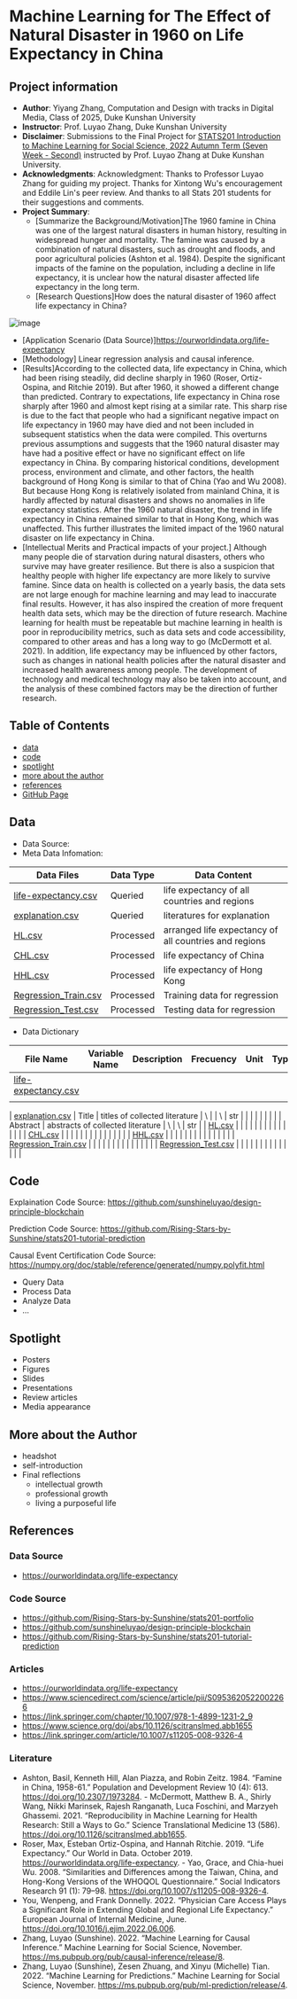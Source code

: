 # Machine Learning for The Effect of Natural Disaster in 1960 on Life Expectancy in China
## Project information
- **Author**: Yiyang Zhang, Computation and Design with tracks in Digital Media, Class of 2025, Duke Kunshan University
- **Instructor**: Prof. Luyao Zhang, Duke Kunshan University
- **Disclaimer**: Submissions to the Final Project for [STATS201 Introduction to Machine Learning for Social Science, 2022 Autumn Term (Seven Week - Second)](https://ms.pubpub.org/) instructed by Prof. Luyao Zhang at Duke Kunshan University.
- **Acknowledgments**: Acknowledgment: Thanks to Professor Luyao Zhang for guiding my project. Thanks for Xintong Wu's encouragement and Eddile Lin's peer review. And thanks to all Stats 201 students for their suggestions and comments.
- **Project Summary**: 
  - [Summarize the Background/Motivation]The 1960 famine in China was one of the largest natural disasters in human history, resulting in widespread hunger and mortality. The famine was caused by a combination of natural disasters, such as drought and floods, and poor agricultural policies (Ashton et al. 1984). Despite the significant impacts of the famine on the population, including a decline in life expectancy, it is unclear how the natural disaster affected life expectancy in the long term.
  - [Research Questions]How does the natural disaster of 1960 affect life expectancy in China?

![image](https://github.com/Rising-Stars-by-Sunshine/stats201-FinalProject-Yiyang/blob/main/spotlight/figures/Chatgpt%20answer.png)

  - [Application Scenario (Data Source)]https://ourworldindata.org/life-expectancy
  - [Methodology] Linear regression analysis and causal inference.
  - [Results]According to the collected data, life expectancy in China, which had been rising steadily, did decline sharply in 1960 (Roser, Ortiz-Ospina, and Ritchie 2019). But after 1960, it showed a different change than predicted.
Contrary to expectations, life expectancy in China rose sharply after 1960 and almost kept rising at a similar rate. This sharp rise is due to the fact that people who had a significant negative impact on life expectancy in 1960 may have died and not been included in subsequent statistics when the data were compiled. This overturns previous assumptions and suggests that the 1960 natural disaster may have had a positive effect or have no significant effect on life expectancy in China. 
By comparing historical conditions, development process, environment and climate, and other factors, the health background of Hong Kong is similar to that of China (Yao and Wu 2008). But because Hong Kong is relatively isolated from mainland China, it is hardly affected by natural disasters and shows no anomalies in life expectancy statistics. After the 1960 natural disaster, the trend in life expectancy in China remained similar to that in Hong Kong, which was unaffected. This further illustrates the limited impact of the 1960 natural disaster on life expectancy in China.
  - [Intellectual Merits and Practical impacts of your project.] Although many people die of starvation during natural disasters, others who survive may have greater resilience. But there is also a suspicion that healthy people with higher life expectancy are more likely to survive famine.
Since data on health is collected on a yearly basis, the data sets are not large enough for machine learning and may lead to inaccurate final results. However, it has also inspired the creation of more frequent health data sets, which may be the direction of future research. Machine learning for health must be repeatable but machine learning in health is poor in reproducibility metrics, such as data sets and code accessibility, compared to other areas and has a long way to go (McDermott et al. 2021).
In addition, life expectancy may be influenced by other factors, such as changes in national health policies after the natural disaster and increased health awareness among people. The development of technology and medical technology may also be taken into account, and the analysis of these combined factors may be the direction of further research.

## Table of Contents
- [data](https://github.com/Rising-Stars-by-Sunshine/stats201-FinalProject-Yiyang/blob/main/README.md#Data)
- [code](https://github.com/Rising-Stars-by-Sunshine/stats201-FinalProject-Yiyang/blob/main/README.md#Code)
- [spotlight](https://github.com/Rising-Stars-by-Sunshine/stats201-FinalProject-Yiyang/blob/main/README.md#Spotlight)
- [more about the author](https://github.com/Rising-Stars-by-Sunshine/stats201-FinalProject-Yiyang/blob/main/README.md#More_about_the_Author)
- [references](https://github.com/Rising-Stars-by-Sunshine/stats201-FinalProject-Yiyang/blob/main/README.md#References)
- [GitHub Page](https://rising-stars-by-sunshine.github.io/stats201-FinalProject-Yiyang/)


## Data
- Data Source:
- Meta Data Infomation:

| Data Files | Data Type | Data Content |
| ----- | ----- | ----- | 
|  [life-expectancy.csv](https://github.com/Rising-Stars-by-Sunshine/stats201-FinalProject-Yiyang/blob/main/data/life-expectancy.csv)| Queried | life expectancy of all countries and regions | 
| [explanation.csv](https://github.com/Rising-Stars-by-Sunshine/stats201-FinalProject-Yiyang/blob/main/data/explanation.csv) | Queried | literatures for explanation| 
| [HL.csv](https://github.com/Rising-Stars-by-Sunshine/stats201-FinalProject-Yiyang/blob/main/data/HL.csv) | Processed | arranged life expectancy of all countries and regions | 
| [CHL.csv](https://github.com/Rising-Stars-by-Sunshine/stats201-FinalProject-Yiyang/blob/main/data/CHL.csv) | Processed | life expectancy of China | 
| [HHL.csv](https://github.com/Rising-Stars-by-Sunshine/stats201-FinalProject-Yiyang/blob/main/data/HHL.csv) | Processed | life expectancy of Hong Kong | 
| [Regression_Train.csv](https://github.com/Rising-Stars-by-Sunshine/stats201-FinalProject-Yiyang/blob/main/data/Regression_Train.csv) | Processed | Training data for regression | 
| [Regression_Test.csv](https://github.com/Rising-Stars-by-Sunshine/stats201-FinalProject-Yiyang/blob/main/data/Regression_Test.csv) | Processed | Testing data for regression | 

- Data Dictionary

| File Name | Variable Name | Description | Frecuency | Unit | Type |
| ----- | ----- | ----- | ----- | ----- | ----- |
|  [life-expectancy.csv](https://github.com/Rising-Stars-by-Sunshine/stats201-FinalProject-Yiyang/blob/main/data/life-expectancy.csv)|  |  |  |  |  | 
|  |  |  |  |  |  |

| [explanation.csv](https://github.com/Rising-Stars-by-Sunshine/stats201-FinalProject-Yiyang/blob/main/data/explanation.csv) | Title | titles of collected literature | \ |  | \ | str | |  |  |  |  |  |
|  | Abstract | abstracts of collected literature | \ | \ | str |
| [HL.csv](https://github.com/Rising-Stars-by-Sunshine/stats201-FinalProject-Yiyang/blob/main/data/HL.csv) |  |  |  |  |  |  |
|  |  |  |  |  |  |
| [CHL.csv](https://github.com/Rising-Stars-by-Sunshine/stats201-FinalProject-Yiyang/blob/main/data/CHL.csv) |  |  |  |  |  |  |
|  |  |  |  |  |  |
| [HHL.csv](https://github.com/Rising-Stars-by-Sunshine/stats201-FinalProject-Yiyang/blob/main/data/HHL.csv) |  |  |  |  |  |  |
|  |  |  |  |  |  |
| [Regression_Train.csv](https://github.com/Rising-Stars-by-Sunshine/stats201-FinalProject-Yiyang/blob/main/data/Regression_Train.csv) |  |  |  |  |  |  |
|  |  |  |  |  |  |
| [Regression_Test.csv](https://github.com/Rising-Stars-by-Sunshine/stats201-FinalProject-Yiyang/blob/main/data/Regression_Test.csv) |  |  |  |  |  |  |
|  |  |  |  |  |  |


## Code

Explaination Code Source: https://github.com/sunshineluyao/design-principle-blockchain

Prediction Code Source: https://github.com/Rising-Stars-by-Sunshine/stats201-tutorial-prediction

Causal Event Certification Code Source: https://numpy.org/doc/stable/reference/generated/numpy.polyfit.html

- Query Data
- Process Data
- Analyze Data
- ...

## Spotlight
- Posters
- Figures
- Slides
- Presentations
- Review articles
- Media appearance

## More about the Author
- headshot
- self-introduction
- Final reflections 
  - intellectual growth
  - professional growth
  - living a purposeful life

## References

### Data Source
- https://ourworldindata.org/life-expectancy
### Code Source
- https://github.com/Rising-Stars-by-Sunshine/stats201-portfolio
- https://github.com/sunshineluyao/design-principle-blockchain
- https://github.com/Rising-Stars-by-Sunshine/stats201-tutorial-prediction
### Articles
- https://ourworldindata.org/life-expectancy
- https://www.sciencedirect.com/science/article/pii/S0953620522002266
- https://link.springer.com/chapter/10.1007/978-1-4899-1231-2_9
- https://www.science.org/doi/abs/10.1126/scitranslmed.abb1655
- https://link.springer.com/article/10.1007/s11205-008-9326-4
### Literature
- Ashton, Basil, Kenneth Hill, Alan Piazza, and Robin Zeitz. 1984. “Famine in China, 1958-61.” Population and Development Review 10 (4): 613. https://doi.org/10.2307/1973284.
‌- McDermott, Matthew B. A., Shirly Wang, Nikki Marinsek, Rajesh Ranganath, Luca Foschini, and Marzyeh Ghassemi. 2021. “Reproducibility in Machine Learning for Health Research: Still a Ways to Go.” Science Translational Medicine 13 (586). https://doi.org/10.1126/scitranslmed.abb1655.
- Roser, Max, Esteban Ortiz-Ospina, and Hannah Ritchie. 2019. “Life Expectancy.” Our World in Data. October 2019. https://ourworldindata.org/life-expectancy.
‌- Yao, Grace, and Chia-huei Wu. 2008. “Similarities and Differences among the Taiwan, China, and Hong-Kong Versions of the WHOQOL Questionnaire.” Social Indicators Research 91 (1): 79–98. https://doi.org/10.1007/s11205-008-9326-4.
- You, Wenpeng, and Frank Donnelly. 2022. “Physician Care Access Plays a Significant Role in Extending Global and Regional Life Expectancy.” European Journal of Internal Medicine, June. https://doi.org/10.1016/j.ejim.2022.06.006.
- Zhang, Luyao (Sunshine). 2022. “Machine Learning for Causal Inference.” Machine Learning for Social Science, November. https://ms.pubpub.org/pub/causal-inference/release/8.
- Zhang, Luyao (Sunshine), Zesen Zhuang, and Xinyu (Michelle) Tian. 2022. “Machine Learning for Predictions.” Machine Learning for Social Science, November. https://ms.pubpub.org/pub/ml-prediction/release/4.
‌

